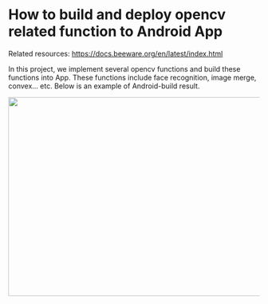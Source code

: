 # How to build and deploy opencv related function to Android App 
Related resources:
https://docs.beeware.org/en/latest/index.html


In this project, we implement several opencv functions and build these functions into App. These functions include face recognition, image merge, convex... etc.
Below is an example of Android-build result.

<img src="https://github.com/RBKni/App_application/assets/155646719/aefae911-d4b7-408f-a5a1-94e80a02e50c" width="900" height="400">
